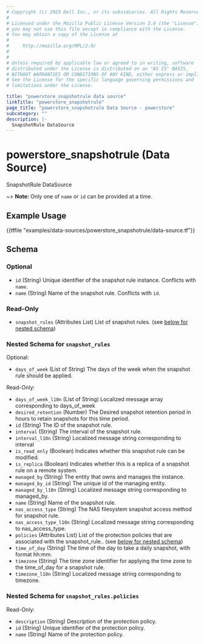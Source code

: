 ```yaml
---
# Copyright (c) 2023 Dell Inc., or its subsidiaries. All Rights Reserved.
#
# Licensed under the Mozilla Public License Version 2.0 (the "License");
# you may not use this file except in compliance with the License.
# You may obtain a copy of the License at
#
#     http://mozilla.org/MPL/2.0/
#
#
# Unless required by applicable law or agreed to in writing, software
# distributed under the License is distributed on an "AS IS" BASIS,
# WITHOUT WARRANTIES OR CONDITIONS OF ANY KIND, either express or implied.
# See the License for the specific language governing permissions and
# limitations under the License.

title: "powerstore_snapshotrule data source"
linkTitle: "powerstore_snapshotrule"
page_title: "powerstore_snapshotrule Data Source - powerstore"
subcategory: ""
description: |-
  SnapshotRule DataSource
---
```


# powerstore_snapshotrule (Data Source)

SnapshotRule DataSource

~> **Note:** Only one of `name` or `id` can be provided at a time.

## Example Usage

{{tffile "examples/data-sources/powerstore_snapshotrule/data-source.tf"}}

<!-- schema generated by tfplugindocs -->
## Schema

### Optional

- `id` (String) Unique identifier of the snapshot rule instance. Conflicts with `name`.
- `name` (String) Name of the snapshot rule. Conflicts with `id`.

### Read-Only

- `snapshot_rules` (Attributes List) List of snapshot rules. (see [below for nested schema](#nestedatt--snapshot_rules))

<a id="nestedatt--snapshot_rules"></a>
### Nested Schema for `snapshot_rules`

Optional:

- `days_of_week` (List of String) The days of the week when the snapshot rule should be applied.

Read-Only:

- `days_of_week_l10n` (List of String) Localized message array corresponding to days_of_week
- `desired_retention` (Number) The Desired snapshot retention period in hours to retain snapshots for this time period.
- `id` (String) The ID of the snapshot rule.
- `interval` (String) The interval of the snapshot rule.
- `interval_l10n` (String) Localized message string corresponding to interval
- `is_read_only` (Boolean) Indicates whether this snapshot rule can be modified.
- `is_replica` (Boolean) Indicates whether this is a replica of a snapshot rule on a remote system.
- `managed_by` (String) The entity that owns and manages the instance.
- `managed_by_id` (String) The unique id of the managing entity.
- `managed_by_l10n` (String) Localized message string corresponding to managed_by.
- `name` (String) Name of the snapshot rule.
- `nas_access_type` (String) The NAS filesystem snapshot access method for snapshot rule.
- `nas_access_type_l10n` (String) Localized message string corresponding to nas_access_type.
- `policies` (Attributes List) List of the protection policies that are associated with the snapshot_rule.. (see [below for nested schema](#nestedatt--snapshot_rules--policies))
- `time_of_day` (String) The time of the day to take a daily snapshot, with format hh:mm.
- `timezone` (String) The time zone identifier for applying the time zone to the time_of_day for a snapshot rule.
- `timezone_l10n` (String) Localized message string corresponding to timezone.

<a id="nestedatt--snapshot_rules--policies"></a>
### Nested Schema for `snapshot_rules.policies`

Read-Only:

- `description` (String) Description of the protection policy.
- `id` (String) Unique identifier of the protection policy.
- `name` (String) Name of the protection policy.